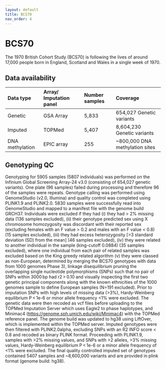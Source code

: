 ```yaml
---
layout: default
title: BCS70
nav_order: 4
---
```


# **BCS70**

The 1970 British Cohort Study (BCS70) is following the lives of around 17,000 people born in England, Scotland and Wales in a single week of 1970.

## Data availability 

| Data type       | Array/ Imputation panel       |Number samples   | Coverage    |
| :----           |    :----  |    :----    |   :----   |
| Genetic         | GSA Array   | 5,833             | 654,027 Genetic variants  |
| Imputed       | TOPMed  | 5,407             | 8,604,230 Genetic variants  |
| DNA methylation | EPIC array  | 255             | ~800,000 DNA methylation sites |

## Genotyping QC

Genotyping for 5905 samples (5807 individuals) was performed on the Infinium Global Screening Array-24 v3.0 (consisting of 654,027 genetic variants). One plate (96 samples) failed during processing and therefore 96 of the samples were repeats. Genotype calling was performed using GenomeStudio (v2.0, Illumina) and quality control was completed using PLINK1.9 and PLINK2.0. 5830 samples were successfully read into GenomeStudio and mapped to a manifest file with the genome build GRCH37. Individuals were excluded if they had (i) they had > 2% missing data (136 samples excluded), (ii) their genotype predicted sex using X chromosome homozygosity was discordant with their reported sex (excluding females with an F value > 0.2 and males with an F value < 0.8) (15 samples excluded), (iii) they had excess heterozygosity [>3 standard deviation (SD) from the mean] (46 samples excluded), (iv) they were related to another individual in the sample (king-cutoff 0.0884) (35 samples excluded), where one individual from each pair of related samples was excluded based on the King greedy related algorithm (v) they were classed as non-European, determined by merging the BCS70 genotypes with data from 1000 genomes Phase 3), linkage disequilibrium pruning the overlapping single nucleotide polymorphisms (SNPs) such that no pair of SNPs within 3000 bp had r2 > 0.10 and visually inspecting the first two genetic principal components along with the known ethnicities of the 1000 genomes sample to define European samples (N=191 excluded). Prior to imputation SNPs with high levels of missing data (>3%), Hardy-Weinberg equilibrium P < 1e-6 or minor allele frequency <1% were excluded. The genetic data were then recoded as vcf files before uploading to the TOPMed Imputation Server which uses Eagle2 to phase haplotypes, and Minimac4 (https://genome.sph.umich.edu/wiki/Minimac4) with the TOPMed reference panel. The genome build was updated to hg38 using LiftOver, which is implemented within the TOPMed server. Imputed genotypes were then filtered with PLINK2.0alpha, excluding SNPs with an R2 INFO score < 0.8 and recoded as binary PLINK format. Proceeding with PLINK1.9, samples with >2% missing values, and SNPs with >2 alleles, >3% missing values, Hardy-Weinberg equilibrium P < 1e-6 or a minor allele frequency of <1% were excluded. The final quality controlled imputed set of genotypes contained 5407 samples and ~8,600,000 variants and are provided in plink format (genome build: hg38).
